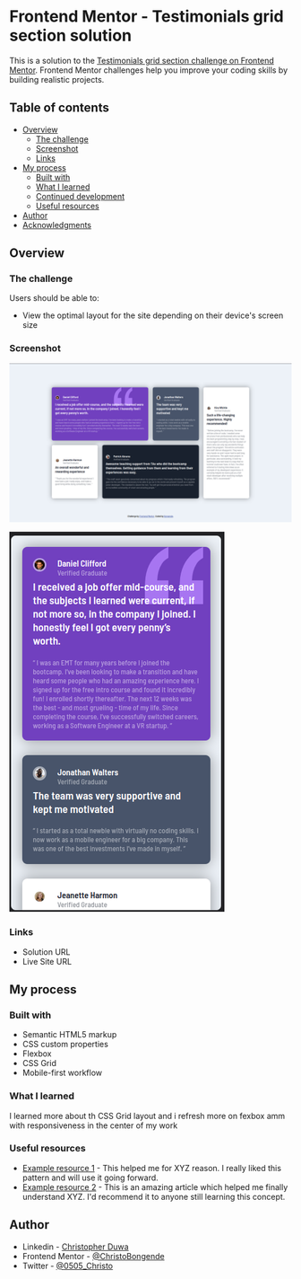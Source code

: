 # Frontend Mentor - Testimonials grid section solution

This is a solution to the [Testimonials grid section challenge on Frontend Mentor](https://www.frontendmentor.io/challenges/testimonials-grid-section-Nnw6J7Un7). Frontend Mentor challenges help you improve your coding skills by building realistic projects.

## Table of contents

- [Overview](#overview)
  - [The challenge](#the-challenge)
  - [Screenshot](#screenshot)
  - [Links](#links)
- [My process](#my-process)
  - [Built with](#built-with)
  - [What I learned](#what-i-learned)
  - [Continued development](#continued-development)
  - [Useful resources](#useful-resources)
- [Author](#author)
- [Acknowledgments](#acknowledgments)

## Overview

### The challenge

Users should be able to:

- View the optimal layout for the site depending on their device's screen size

### Screenshot

![1689132342704](image/README/1689132342704.png)

![1689132383246](image/README/1689132383246.png)

### Links

- Solution URL
- Live Site URL

## My process

### Built with

- Semantic HTML5 markup
- CSS custom properties
- Flexbox
- CSS Grid
- Mobile-first workflow

### What I learned

I learned more about th CSS Grid layout and i refresh more on fexbox amm with responsiveness in the center of my work

### Useful resources

- [Example resource 1](https://www.example.com) - This helped me for XYZ reason. I really liked this pattern and will use it going forward.
- [Example resource 2](https://www.example.com) - This is an amazing article which helped me finally understand XYZ. I'd recommend it to anyone still learning this concept.

## Author

- Linkedin - [Christopher Duwa](www.linkedin.com/in/christopherduwa)
- Frontend Mentor - [@ChristoBongende](https://www.frontendmentor.io/profile/yourusername)
- Twitter - [@0505_Christo](https://twitter.com/0505_Christo)
